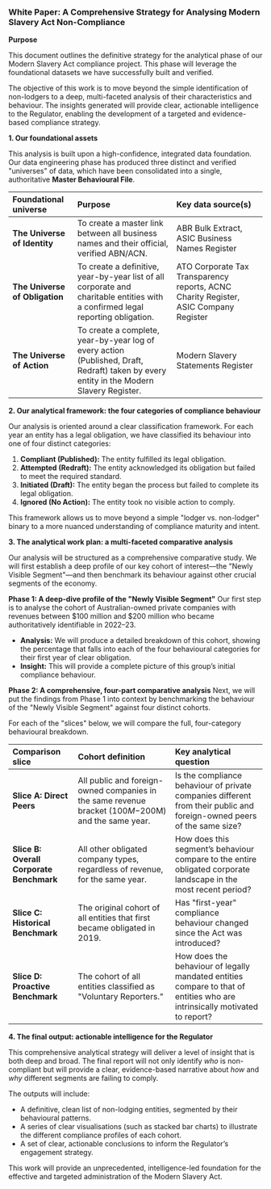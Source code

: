 

### **White Paper: A Comprehensive Strategy for Analysing Modern Slavery Act Non-Compliance**

**Purpose**

This document outlines the definitive strategy for the analytical phase of our Modern Slavery Act compliance project. This phase will leverage the foundational datasets we have successfully built and verified.

The objective of this work is to move beyond the simple identification of non-lodgers to a deep, multi-faceted analysis of their characteristics and behaviour. The insights generated will provide clear, actionable intelligence to the Regulator, enabling the development of a targeted and evidence-based compliance strategy.

**1. Our foundational assets**

This analysis is built upon a high-confidence, integrated data foundation. Our data engineering phase has produced three distinct and verified "universes" of data, which have been consolidated into a single, authoritative **Master Behavioural File**.

| Foundational universe | Purpose | Key data source(s) |
| :--- | :--- | :--- |
| **The Universe of Identity** | To create a master link between all business names and their official, verified ABN/ACN. | ABR Bulk Extract, ASIC Business Names Register |
| **The Universe of Obligation** | To create a definitive, year-by-year list of all corporate and charitable entities with a confirmed legal reporting obligation. | ATO Corporate Tax Transparency reports, ACNC Charity Register, ASIC Company Register |
| **The Universe of Action** | To create a complete, year-by-year log of every action (Published, Draft, Redraft) taken by every entity in the Modern Slavery Register. | Modern Slavery Statements Register |

**2. Our analytical framework: the four categories of compliance behaviour**

Our analysis is oriented around a clear classification framework. For each year an entity has a legal obligation, we have classified its behaviour into one of four distinct categories:

1.  **Compliant (Published):** The entity fulfilled its legal obligation.
2.  **Attempted (Redraft):** The entity acknowledged its obligation but failed to meet the required standard.
3.  **Initiated (Draft):** The entity began the process but failed to complete its legal obligation.
4.  **Ignored (No Action):** The entity took no visible action to comply.

This framework allows us to move beyond a simple "lodger vs. non-lodger" binary to a more nuanced understanding of compliance maturity and intent.

**3. The analytical work plan: a multi-faceted comparative analysis**

Our analysis will be structured as a comprehensive comparative study. We will first establish a deep profile of our key cohort of interest—the "Newly Visible Segment"—and then benchmark its behaviour against other crucial segments of the economy.

**Phase 1: A deep-dive profile of the "Newly Visible Segment"**
Our first step is to analyse the cohort of Australian-owned private companies with revenues between $100 million and $200 million who became authoritatively identifiable in 2022–23.

*   **Analysis:** We will produce a detailed breakdown of this cohort, showing the percentage that falls into each of the four behavioural categories for their first year of clear obligation.
*   **Insight:** This will provide a complete picture of this group’s initial compliance behaviour.

**Phase 2: A comprehensive, four-part comparative analysis**
Next, we will put the findings from Phase 1 into context by benchmarking the behaviour of the "Newly Visible Segment" against four distinct cohorts.

For each of the "slices" below, we will compare the full, four-category behavioural breakdown.

| Comparison slice | Cohort definition | Key analytical question |
| :--- | :--- | :--- |
| **Slice A: Direct Peers** | All public and foreign-owned companies in the same revenue bracket ($100M-$200M) and the same year. | Is the compliance behaviour of private companies different from their public and foreign-owned peers of the same size? |
| **Slice B: Overall Corporate Benchmark** | All other obligated company types, regardless of revenue, for the same year. | How does this segment’s behaviour compare to the entire obligated corporate landscape in the most recent period? |
| **Slice C: Historical Benchmark** | The original cohort of all entities that first became obligated in 2019. | Has "first-year" compliance behaviour changed since the Act was introduced? |
| **Slice D: Proactive Benchmark** | The cohort of all entities classified as "Voluntary Reporters." | How does the behaviour of legally mandated entities compare to that of entities who are intrinsically motivated to report? |

**4. The final output: actionable intelligence for the Regulator**

This comprehensive analytical strategy will deliver a level of insight that is both deep and broad. The final report will not only identify *who* is non-compliant but will provide a clear, evidence-based narrative about *how* and *why* different segments are failing to comply.

The outputs will include:
*   A definitive, clean list of non-lodging entities, segmented by their behavioural patterns.
*   A series of clear visualisations (such as stacked bar charts) to illustrate the different compliance profiles of each cohort.
*   A set of clear, actionable conclusions to inform the Regulator’s engagement strategy.

This work will provide an unprecedented, intelligence-led foundation for the effective and targeted administration of the Modern Slavery Act.
